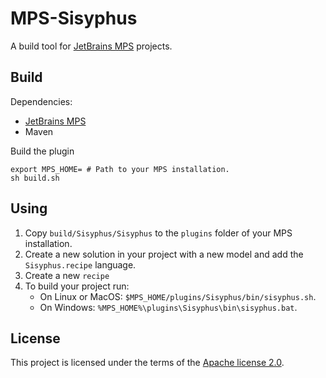 # MPS-Sisyphus

A build tool for [JetBrains MPS](https://www.jetbrains.com/mps/) projects.

## Build

Dependencies:

* [JetBrains MPS](https://www.jetbrains.com/mps/)
* Maven

Build the plugin

```shell
export MPS_HOME= # Path to your MPS installation.
sh build.sh
```

## Using

1. Copy `build/Sisyphus/Sisyphus` to the `plugins` folder of your MPS installation.
2. Create a new solution in your project with a new model and add the `Sisyphus.recipe` language.
3. Create a new `recipe`
4. To build your project run:
    * On Linux or MacOS: `$MPS_HOME/plugins/Sisyphus/bin/sisyphus.sh`.
    * On Windows: `%MPS_HOME%\plugins\Sisyphus\bin\sisyphus.bat`.

## License

This project is licensed under the terms of the [Apache license 2.0](LICENSE).